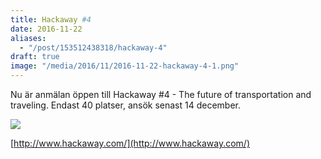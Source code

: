 ```yaml
---
title: Hackaway #4
date: 2016-11-22
aliases:
  - "/post/153512438318/hackaway-4"
draft: true
image: "/media/2016/11/2016-11-22-hackaway-4-1.png"
---
```


Nu är anmälan öppen till Hackaway #4 - The future of transportation and traveling. Endast 40 platser, ansök senast 14 december.


![](/media/2016/11/2016-11-22-hackaway-4-1.png)


[http://www.hackaway.com/](http://www.hackaway.com/)
 
